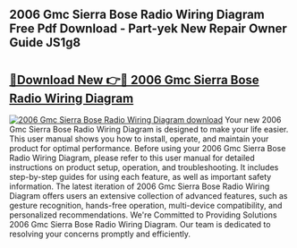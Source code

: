 ## 2006 Gmc Sierra Bose Radio Wiring Diagram Free Pdf Download - Part-yek New Repair Owner Guide JS1g8

# <h2><a href="http://dfsmhq.blite.top/?on=2006+Gmc+Sierra+Bose+Radio+Wiring+Diagram">🔗Download New 👉🔴 2006 Gmc Sierra Bose Radio Wiring Diagram</a></h2>

[![2006 Gmc Sierra Bose Radio Wiring Diagram download](https://i.imgur.com/lujVjoI.png)](http://dfsmhq.blite.top/?on=2006+Gmc+Sierra+Bose+Radio+Wiring+Diagram)
Your new 2006 Gmc Sierra Bose Radio Wiring Diagram is designed to make your life easier. This user manual shows you how to install, operate, and maintain your product for optimal performance. Before using your 2006 Gmc Sierra Bose Radio Wiring Diagram, please refer to this user manual for detailed instructions on product setup, operation, and troubleshooting. It includes step-by-step guides for using each feature, as well as important safety information. The latest iteration of 2006 Gmc Sierra Bose Radio Wiring Diagram offers users an extensive collection of advanced features, such as gesture recognition, hands-free operation, multi-device compatibility, and personalized recommendations. We're Committed to Providing Solutions 2006 Gmc Sierra Bose Radio Wiring Diagram. Our team is dedicated to resolving your concerns promptly and efficiently.
